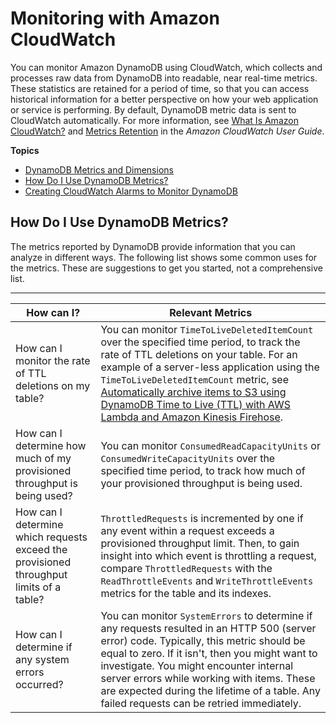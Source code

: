 # Monitoring with Amazon CloudWatch<a name="monitoring-cloudwatch"></a>

You can monitor Amazon DynamoDB using CloudWatch, which collects and processes raw data from DynamoDB into readable, near real\-time metrics\. These statistics are retained for a period of time, so that you can access historical information for a better perspective on how your web application or service is performing\. By default, DynamoDB metric data is sent to CloudWatch automatically\. For more information, see [What Is Amazon CloudWatch?](https://docs.aws.amazon.com/AmazonCloudWatch/latest/DeveloperGuide/WhatIsCloudWatch.html) and [Metrics Retention](https://docs.aws.amazon.com/AmazonCloudWatch/latest/monitoring/cloudwatch_concepts.html#metrics-retention) in the *Amazon CloudWatch User Guide*\.

**Topics**
+ [DynamoDB Metrics and Dimensions](metrics-dimensions.md)
+ [How Do I Use DynamoDB Metrics?](#how-to-use-metrics)
+ [Creating CloudWatch Alarms to Monitor DynamoDB](creating-alarms.md)

## How Do I Use DynamoDB Metrics?<a name="how-to-use-metrics"></a>

The metrics reported by DynamoDB provide information that you can analyze in different ways\. The following list shows some common uses for the metrics\. These are suggestions to get you started, not a comprehensive list\.


****  

|  How can I?  |  Relevant Metrics  | 
| --- | --- | 
|  How can I monitor the rate of TTL deletions on my table?  |  You can monitor `TimeToLiveDeletedItemCount` over the specified time period, to track the rate of TTL deletions on your table\. For an example of a server\-less application using the `TimeToLiveDeletedItemCount` metric, see [ Automatically archive items to S3 using DynamoDB Time to Live \(TTL\) with AWS Lambda and Amazon Kinesis Firehose](https://aws.amazon.com/blogs/database/automatically-archive-items-to-s3-using-dynamodb-time-to-live-with-aws-lambda-and-amazon-kinesis-firehose/)\.   | 
|  How can I determine how much of my provisioned throughput is being used?  |  You can monitor `ConsumedReadCapacityUnits` or `ConsumedWriteCapacityUnits` over the specified time period, to track how much of your provisioned throughput is being used\.   | 
|  How can I determine which requests exceed the provisioned throughput limits of a table?  |  `ThrottledRequests` is incremented by one if any event within a request exceeds a provisioned throughput limit\. Then, to gain insight into which event is throttling a request, compare `ThrottledRequests` with the `ReadThrottleEvents` and `WriteThrottleEvents` metrics for the table and its indexes\.  | 
|  How can I determine if any system errors occurred?  |  You can monitor `SystemErrors` to determine if any requests resulted in an HTTP 500 \(server error\) code\. Typically, this metric should be equal to zero\. If it isn't, then you might want to investigate\.  You might encounter internal server errors while working with items\. These are expected during the lifetime of a table\. Any failed requests can be retried immediately\.   | 